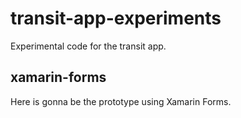 transit-app-experiments
=======================

Experimental code for the transit app.

## xamarin-forms 

Here is gonna be the prototype using Xamarin Forms.
